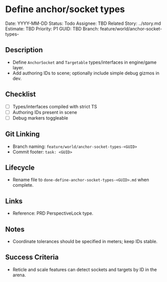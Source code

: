 # Define anchor/socket types

Date: YYYY-MM-DD
Status: Todo
Assignee: TBD
Related Story: ../story.md
Estimate: TBD
Priority: P1
GUID: TBD
Branch: feature/world/anchor-socket-types-<GUID>

## Description

- Define `AnchorSocket` and `Targetable` types/interfaces in engine/game layer.
- Add authoring IDs to scene; optionally include simple debug gizmos in dev.

## Checklist

- [ ] Types/interfaces compiled with strict TS
- [ ] Authoring IDs present in scene
- [ ] Debug markers toggleable

## Git Linking

- Branch naming: `feature/world/anchor-socket-types-<GUID>`
- Commit footer: `task: <GUID>`

## Lifecycle

- Rename file to `done-define-anchor-socket-types-<GUID>.md` when complete.

## Links

- Reference: PRD PerspectiveLock type.

## Notes

- Coordinate tolerances should be specified in meters; keep IDs stable.

## Success Criteria

- Reticle and scale features can detect sockets and targets by ID in the arena.
